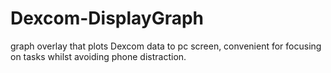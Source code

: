 # Dexcom-DisplayGraph
graph overlay that plots Dexcom data to pc screen, convenient for focusing on tasks whilst avoiding phone distraction.
